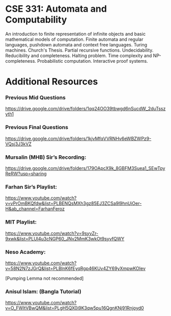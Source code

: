 # CSE 331: Automata and Computability

<p>An introduction to finite representation of infinite objects and basic mathematical models of computation. Finite automata and regular languages, pushdown automata and context free languages. Turing machines. Church's Thesis. Partial recursive functions. Undecidability. Reducibility and completeness. Halting problem. Time complexity and NP-completeness. Probabilistic computation. Interactive proof systems.</p>

<h1>Additional Resources</h1>

<h3>Previous Mid Questions</h3>

https://drive.google.com/drive/folders/1qq24OO39tbwgd6nSucdW_2duTsszyth1

<h3>Previous Final Questions</h3>

https://drive.google.com/drive/folders/1kjvMfqVVRNHv6eWBZWPz9-VQsj3J3kVZ

<h3>Mursalin (MHB) Sir’s Recording:</h3>

https://drive.google.com/drive/folders/179OApcX9k_8GBFM3Suea1_SEwTpyReRW?usp=sharing

<h3>Farhan Sir’s Playlist:</h3>

https://www.youtube.com/watch?v=vPrOmBKQfdw&list=PLBENQsMXh3gz85EJ3ZCSa9l9hnUiOer-H&ab_channel=FarhanFeroz

<h3>MIT Playlist:</h3>

https://www.youtube.com/watch?v=9syvZr-9xwk&list=PLUl4u3cNGP60_JNv2MmK3wkOt9syvfQWY

<h3>Neso Academy:</h3>

https://www.youtube.com/watch?v=58N2N7zJGrQ&list=PLBlnK6fEyqRgp46KUv4ZY69yXmpwKOIev

[Pumping Lemma not recommended]

<h3>Anisul Islam: (Bangla Tutorial)</h3>

https://www.youtube.com/watch?v=O_FWltVBwQM&list=PLgH5QX0i9K3qw5pu16QgnKNj91Rnjoyd0
